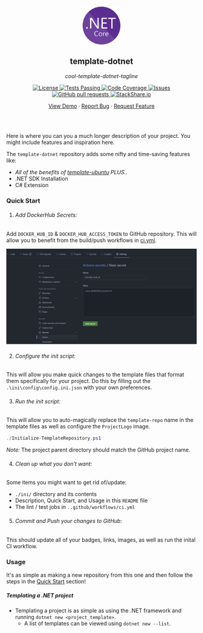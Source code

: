 <!-- header -->
<div align="center">
    <p>
    <!-- Header -->
        <img width="100px" src="./ini/readme_logo.png"  alt="template-dotnet" />
        <h2>template-dotnet</h2>
        <p><i>cool-template-dotnet-tagline</i></p>
    </p>
    <p>
    <!-- Shields -->
        <a href="https://github.com/armck-hub/template-dotnet/LICENSE">
            <img alt="License" src="https://img.shields.io/github/license/armck-hub/template-dotnet.svg" />
        </a>
        <a href="https://github.com/armck-hub/template-dotnet/actions">
            <img alt="Tests Passing" src="https://github.com/armck-hub/template-dotnet/workflows/CI/badge.svg" />
        </a>
        <a href="https://codecov.io/gh/armck-hub/template-dotnet">
            <img alt="Code Coverage" src="https://codecov.io/gh/armck-hub/template-dotnet/branch/master/graph/badge.svg" />
        </a>
        <a href="https://github.com/armck-hub/template-dotnet/issues">
            <img alt="Issues" src="https://img.shields.io/github/issues/armck-hub/template-dotnet" />
        </a>
        <a href="https://github.com/armck-hub/template-dotnet/pulls">
            <img alt="GitHub pull requests" src="https://img.shields.io/github/issues-pr/armck-hub/template-dotnet" />
        </a>
        <a href="https://stackshare.io/armck-hub/template-dotnet">
            <img alt="StackShare.io" src="http://img.shields.io/badge/tech-stack-0690fa.svg?label=StackShare.io">
        </a>
    </p>
    <p>
    <!-- Links -->
        <a href="#demo">View Demo</a>
        ·
        <a href="https://github.com/armck-hub/template-dotnet/issues/new/choose">Report Bug</a>
        ·
        <a href="https://github.com/armck-hub/template-dotnet/issues/new/choose">Request Feature</a>
    </p>
</div>
<br>
<br>

<!-- Description -->
Here is where you can you a much longer description of your project. You might include features and inspiration here.

The `template-dotnet` repository adds some nifty and time-saving features like:
- *All of the benefits of [template-ubuntu](https://github.com/ARMcK-hub/template-ubuntu) PLUS..*
- .NET SDK Installation
- C# Extension


### Quick Start

1. ###### Add DockerHub Secrets:
Add `DOCKER_HUB_ID` & `DOCKER_HUB_ACCESS_TOKEN` to GitHub repository. This will allow you to benefit from the build/push workflows in [ci.yml](./.github/workflows/ci.yml).

![](./ini/dockerhub_example.png)

2. ###### Configure the init script:
This will allow you make quick changes to the template files that format them specifically for your project.
Do this by filling out the `.\ini\config\config.ini.json` with your own preferences.

3. ###### Run the init script:
This will allow you to auto-magically replace the `template-repo` name in the template files as well as configure the `ProjectLogo` image.

```powershell
./Initialize-TemplateRepository.ps1
```

*Note:* The project parent directory should match the GitHub project name.

4. ###### Clean up what you don't want:
Some items you might want to get rid of/update:
- `./ini/` directory and its contents
- Description, Quick Start, and Usage in this `README` file
- The lint / test jobs in `..github/workflows/ci.yml`

5. ###### Commit and Push your changes to GitHub:
This should update all of your badges, links, images, as well as run the inital CI workflow.


### Usage

It's as simple as making a new repository from this one and then follow the steps in the [Quick Start](#quick-start) section!

##### Templating a .NET project
- Templating a project is as simple as using the .NET framework and running `dotnet new <project_template>`. 
  - A list of templates can be viewed using `dotnet new --list`.
